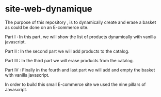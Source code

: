 # site-web-dynamique
The purpose of this repository , is to dynamically create and erase a basket as could be done on an E-commerce site.

Part I : In this part, we will show the list of products dynamically with vanilla javascript.

Part II : In the second part we will add products to the catalog.

Part III : In the third part we will erase products from the catalog.

Part IV : Finally in the fourth and last part we will add and empty the basket with vanilla javascript.

In order to build this small E-commerce site we used the nine pillars of Javascript.
